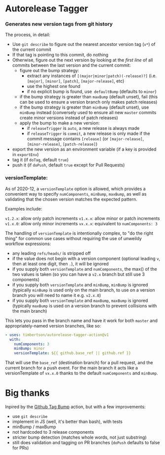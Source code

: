 # Autorelease Tagger

### Generates new version tags from git history

The process, in detail:

 - Use `git describe` to figure out the nearest ancestor version tag (`v*`) of the current commit
 - If that tag is pointing to this commit, do nothing
 - Otherwise, figure out the next version by looking at the _first line_ of all commits between the last version and the current commit:
   - figure out the bump strategy:
     - extract any instances of `[(major|minor|patch)(-release)?]` (i.e. `[major]`, `[minor]`, `[patch]`, `[major-release]`, etc)
     - use the highest one found
     - if no explicit bump is found, use` defaultBump` (defaults to `minor`)
   - if the bump strategy is greater than `maxBump` (default unset), fail (this can be used to ensure a version branch only makes patch releases)
   - if the bump strategy is greater than `minBump` (default unset), use `minBump` instead (conversely used to ensure all new `master` commits create minor versions instead of patch releases)
   - apply the bump to make a new version:
     - if `releaseTrigger` is `auto`, a new release is always made
     - if `releaseTrigger` is `commit`, a new release is only made if the commit message contains `[release]` (or `[major-release]`, `[minor-release]`, `[patch-release]`)
 - export the new version as an environment variable (if a key is provided in `exportEnv`)
 - tag it (if `doTag`, default `true`)
 - push it (if `doPush`, default `true` except for Pull Requests)

### versionTemplate:

As of 2020-12, a `versionTemplate` option is allowed, which provides a convenient way to specify `numComponents`, `minBump`, `maxBump`, as well as validating that the chosen version matches the expected pattern.

Examples include:

`v1.2.x`: allow only patch increments
`v1.x.x`: allow minor or patch increments
`v1.x.0`: allow only minor increments
`vx.x.x`: equivalent to `numComponents: 3`

The handling of `versionTemplate` is intentionally complex, to "do the right thing" for common use cases without requiring the use of unweildy workflow expressions:

 - any leading `refs/heads/` is stripped off
 - if the value does not begin with a version component (optional leading `v`, then at least one digit, then `.`), it will be ignored
 - if you supply both `versionTemplate` and `numComponents`, the max() of the two values is taken (so you can have a `v2.x` branch but still use 3 components)
 - if you supply both `versionTemplate` and `minBump`, `minBump` is ignored (typically `minBump` is used only on the main branch, to use on a version branch you will need to name it e.g. `v2.x.0`)
 - if you supply both `versionTemplate` and `maxBump`, `maxBump` is ignored (typically `maxBump` is used on a version branch to prevent collisions with the main branch)

This lets you pass in the branch name and have it work for both `master` and appropriately-named version branches, like so:

```yaml
- uses: timbertson/autorelease-tagger-action@v1
  with:
    numComponents: 3
    minBump: minor
    versionTemplate: ${{ github.base_ref || github.ref }}
```

That will use the `base_ref` (destination branch) for a pull request, and the current branch for a push event.
For the main branch it acts like a versionTemplate of `vx.x.0` thanks to the default `numComponents` and `minBump`.

# Big thanks

Inpired by the [Github Tag Bump](https://github.com/marketplace/actions/github-tag-bump) action, but with a few improvements:
 - use `git describe`
 - implement in JS (well, it's better than bash), with tests
 - minBump / maxBump
 - not hardcoded to 3 release components
 - stricter bump detection (matches whole words, not just substring)
 - still does validation and tagging on PR branches (`doPush` defaults to false for PRs)
